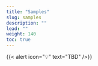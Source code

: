 ```yaml
---
title: "Samples"
slug: samples
description: ""
lead: ""
weight: 140
toc: true
---
```


{{< alert icon="💡" text="TBD" />}}
